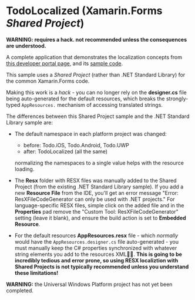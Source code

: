 TodoLocalized (Xamarin.Forms *Shared Project*)
=============

**WARNING: requires a hack. not recommended unless the consequences are understood.**

A complete application that demonstrates the localization concepts from [this developer portal page](http://developer.xamarin.com/guides/cross-platform/xamarin-forms/localization/),
and its [sample code](https://github.com/xamarin/xamarin-forms-samples/tree/master/UsingResxLocalization).

This sample uses a *Shared Project* (rather than .NET Standard Library) for the common Xamarin.Forms code.

Making this work is a *hack* - you can no longer rely on the **designer.cs** file being auto-generated for the default resources, which breaks the strongly-typed `AppResources.` mechanism of accessing translated strings.

The differences between this Shared Project sample and the .NET Standard Library sample are:

* The default namespace in each platform project was changed:

   - before: Todo.iOS, Todo.Android, Todo.UWP
   - after: TodoLocalized (all the same)

   normalizing the namespaces to a single value helps with the resource loading.

* The **Resx** folder with RESX files was manually added to the Shared Project (from the existing .NET Standard Library sample). If you add a new **Resource File** from the IDE, you'll get an error message "Error: ResXFileCodeGenerator can only be used with .NET projects." For language-specific RESX files, simple click on the added file and in the **Properties** pad remove the "Custom Tool: ResXFileCodeGenerator" setting (leave it blank), and ensure the build action is set to **Embedded Resource**.

* For the default resources **AppResources.resx** file - which *normally* would have the `AppResources.designer.cs` file auto-generated - you must manually keep the C# properties synchronized with whatever string elements you add to the resources XML. **This is going to be incredibly tedious and error prone, so using RESX localiztion with Shared Projects is not typically recommended unless you understand these limitations!**


**WARNING:** the Universal Windows Platform project has not yet been completed.
